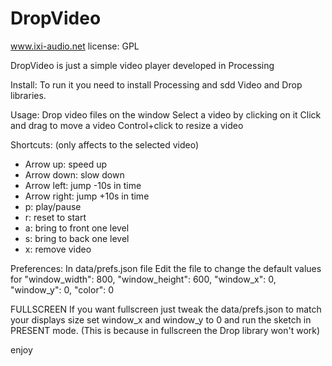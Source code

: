 # DropVideo

www.ixi-audio.net
license: GPL

DropVideo is just a simple video player developed in Processing

Install:
To run it you need to install Processing and sdd Video and Drop libraries.

Usage:
Drop video files on the window
Select a video by clicking on it
Click and drag to move a video 
Control+click to resize a video

Shortcuts:
(only affects to the selected video)
- Arrow up: speed up 
- Arrow down: slow down 
- Arrow left: jump -10s in time 
- Arrow right: jump +10s in time 
- p: play/pause 
- r: reset to start
- a: bring to front one level
- s: bring to back one level
- x: remove video

Preferences:
In data/prefs.json file
Edit the file to change the default values for
"window_width": 800,
"window_height": 600,
"window_x": 0,
"window_y": 0,
"color": 0

FULLSCREEN
 If you want fullscreen just tweak the data/prefs.json to match your displays size set window_x and window_y to 0 and run the sketch in PRESENT mode. (This is because in fullscreen the Drop library won't work)

enjoy


